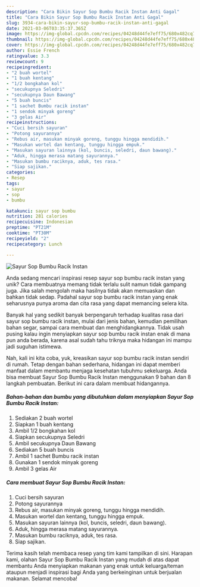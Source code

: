 ```yaml
---
description: "Cara Bikin Sayur Sop Bumbu Racik Instan Anti Gagal"
title: "Cara Bikin Sayur Sop Bumbu Racik Instan Anti Gagal"
slug: 3934-cara-bikin-sayur-sop-bumbu-racik-instan-anti-gagal
date: 2021-03-06T03:35:37.365Z
image: https://img-global.cpcdn.com/recipes/04248d44fe7eff75/680x482cq70/sayur-sop-bumbu-racik-instan-foto-resep-utama.jpg
thumbnail: https://img-global.cpcdn.com/recipes/04248d44fe7eff75/680x482cq70/sayur-sop-bumbu-racik-instan-foto-resep-utama.jpg
cover: https://img-global.cpcdn.com/recipes/04248d44fe7eff75/680x482cq70/sayur-sop-bumbu-racik-instan-foto-resep-utama.jpg
author: Essie French
ratingvalue: 3.3
reviewcount: 9
recipeingredient:
- "2 buah wortel"
- "1 buah kentang"
- "1/2 bongkahan kol"
- "secukupnya Seledri"
- "secukupnya Daun Bawang"
- "5 buah buncis"
- "1 sachet Bumbu racik instan"
- "1 sendok minyak goreng"
- "3 gelas Air"
recipeinstructions:
- "Cuci bersih sayuran"
- "Potong sayurannya"
- "Rebus air, masukan minyak goreng, tunggu hingga mendidih."
- "Masukan wortel dan kentang, tunggu hingga empuk."
- "Masukan sayuran lainnya (kol, buncis, seledri, daun bawang)."
- "Aduk, hingga merasa matang sayurannya."
- "Masukan bumbu raciknya, aduk, tes rasa."
- "Siap sajikan."
categories:
- Resep
tags:
- sayur
- sop
- bumbu

katakunci: sayur sop bumbu 
nutrition: 281 calories
recipecuisine: Indonesian
preptime: "PT21M"
cooktime: "PT30M"
recipeyield: "2"
recipecategory: Lunch

---
```



![Sayur Sop Bumbu Racik Instan](https://img-global.cpcdn.com/recipes/04248d44fe7eff75/680x482cq70/sayur-sop-bumbu-racik-instan-foto-resep-utama.jpg)

Anda sedang mencari inspirasi resep sayur sop bumbu racik instan yang unik? Cara membuatnya memang tidak terlalu sulit namun tidak gampang juga. Jika salah mengolah maka hasilnya tidak akan memuaskan dan bahkan tidak sedap. Padahal sayur sop bumbu racik instan yang enak seharusnya punya aroma dan cita rasa yang dapat memancing selera kita.

Banyak hal yang sedikit banyak berpengaruh terhadap kualitas rasa dari sayur sop bumbu racik instan, mulai dari jenis bahan, kemudian pemilihan bahan segar, sampai cara membuat dan menghidangkannya. Tidak usah pusing kalau ingin menyiapkan sayur sop bumbu racik instan enak di mana pun anda berada, karena asal sudah tahu triknya maka hidangan ini mampu jadi suguhan istimewa.




Nah, kali ini kita coba, yuk, kreasikan sayur sop bumbu racik instan sendiri di rumah. Tetap dengan bahan sederhana, hidangan ini dapat memberi manfaat dalam membantu menjaga kesehatan tubuhmu sekeluarga. Anda bisa membuat Sayur Sop Bumbu Racik Instan menggunakan 9 bahan dan 8 langkah pembuatan. Berikut ini cara dalam membuat hidangannya.

<!--inarticleads1-->

##### Bahan-bahan dan bumbu yang dibutuhkan dalam menyiapkan Sayur Sop Bumbu Racik Instan:

1. Sediakan 2 buah wortel
1. Siapkan 1 buah kentang
1. Ambil 1/2 bongkahan kol
1. Siapkan secukupnya Seledri
1. Ambil secukupnya Daun Bawang
1. Sediakan 5 buah buncis
1. Ambil 1 sachet Bumbu racik instan
1. Gunakan 1 sendok minyak goreng
1. Ambil 3 gelas Air




<!--inarticleads2-->

##### Cara membuat Sayur Sop Bumbu Racik Instan:

1. Cuci bersih sayuran
1. Potong sayurannya
1. Rebus air, masukan minyak goreng, tunggu hingga mendidih.
1. Masukan wortel dan kentang, tunggu hingga empuk.
1. Masukan sayuran lainnya (kol, buncis, seledri, daun bawang).
1. Aduk, hingga merasa matang sayurannya.
1. Masukan bumbu raciknya, aduk, tes rasa.
1. Siap sajikan.




Terima kasih telah membaca resep yang tim kami tampilkan di sini. Harapan kami, olahan Sayur Sop Bumbu Racik Instan yang mudah di atas dapat membantu Anda menyiapkan makanan yang enak untuk keluarga/teman ataupun menjadi inspirasi bagi Anda yang berkeinginan untuk berjualan makanan. Selamat mencoba!
